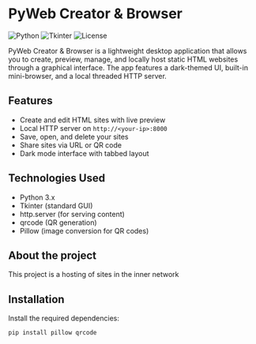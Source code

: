 # PyWeb Creator & Browser

![Python](https://img.shields.io/badge/Made%20with-Python-blue.svg)
![Tkinter](https://img.shields.io/badge/GUI-Tkinter-informational)
![License](https://img.shields.io/badge/License-MIT-green.svg)

PyWeb Creator & Browser is a lightweight desktop application that allows you to create, preview, manage, and locally host static HTML websites through a graphical interface. The app features a dark-themed UI, built-in mini-browser, and a local threaded HTTP server.

## Features

- Create and edit HTML sites with live preview
- Local HTTP server on `http://<your-ip>:8000`
- Save, open, and delete your sites
- Share sites via URL or QR code
- Dark mode interface with tabbed layout

## Technologies Used

- Python 3.x
- Tkinter (standard GUI)
- http.server (for serving content)
- qrcode (QR generation)
- Pillow (image conversion for QR codes)
## About the project
This project is a hosting of sites in the inner network

## Installation

Install the required dependencies:

```bash
pip install pillow qrcode
